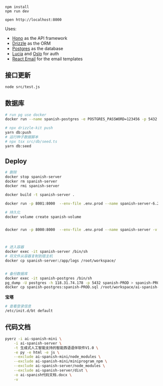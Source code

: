 ```
npm install
npm run dev
```

```
open http://localhost:8000
```

Uses:

- [Hono](https://hono.dev/) as the API framework
- [Drizzle](https://orm.drizzle.team/) as the ORM
- [Postgres](https://www.postgresql.org/) as the database
- [Lucia](https://lucia-auth.com/) and [Oslo](https://oslo.js.org/) for auth
- [React Email](https://react.email/) for the email templates

## 接口更新

```bash
node src/test.js
```

## 数据库

```bash
# run pg use docker
docker run --name spanish-postgres -e POSTGRES_PASSWORD=123456 -p 5432:5432  -d postgres

# npx drizzle-kit push
yarn db:push
# 运行种子数据脚本
# npx tsx src/db/seed.ts
yarn db:seed
```

## Deploy

```bash
# 删除
docker stop spanish-server
docker rm spanish-server
docker rmi spanish-server

docker build -t spanish-server .

docker run -p 8001:8000  --env-file .env.prod --name spanish-server-6.23 spanish-server-6.22

# 持久化
docker volume create spanish-volume


docker run -p 8000:8000  --env-file .env.prod --name spanish-server -v spanish-volume:/root/workspace/spanish-volume spanish-server



# 进入容器
docker exec -it spanish-server /bin/sh
# 将文件从容器复制到宿主机
docker cp spanish-server:/app/logs /root/workspace/


# 备份数据库
docker exec -it spanish-postgres /bin/sh
pg_dump -U postgres -h 118.31.74.178 -p 5432 spanish-PROD > spanish-PROD.sql
docker cp spanish-postgres:spanish-PROD.sql /root/workspace/ai-spanish-database/spanish-PROD.sql

```

**宝塔**

```bash
# 查看登录信息
/etc/init.d/bt default
```

## 代码文档

```bash
pyerz -i ai-spanish-mini \
    -i ai-spanish-server \
    -t 生成式人工智能支持的智能西语语伴软件V1.0 \
    -e py -e html -e js \
    --exclude ai-spanish-mini/node_modules \
    --exclude ai-spanish-mini/miniprogram_npm \
    --exclude ai-spanish-server/node_modules \
    --exclude ai-spanish-server/dist \
    -o ai-spanish代码文档.docx \
    -v
```
